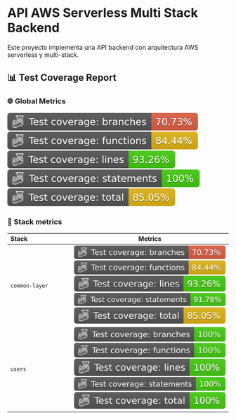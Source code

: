 # API AWS Serverless Multi Stack Backend

Este proyecto implementa una API backend con arquitectura AWS serverless y multi-stack.

## 📊 Test Coverage Report

### 🌐 Global Metrics

![Branches](./badges/coverage-branches.svg) ![Functions](./badges/coverage-functions.svg) ![Lines](./badges/coverage-lines.svg) ![Statements](./badges/coverage-statements.svg) ![Total](./badges/coverage-total.svg)

### 🔀 Stack metrics

| Stack⠀⠀⠀⠀⠀⠀⠀⠀⠀| Metrics |
|----------------|----------|
| `common-layer` | ![Branches](./badges/common-layer/coverage-branches.svg) ![Functions](./badges/common-layer/coverage-functions.svg) ![Lines](./badges/common-layer/coverage-lines.svg) ![Statements](./badges/common-layer/coverage-statements.svg) ![Total](./badges/common-layer/coverage-total.svg) |
| `users` | ![Branches](./badges/users/coverage-branches.svg) ![Functions](./badges/users/coverage-functions.svg) ![Lines](./badges/users/coverage-lines.svg) ![Statements](./badges/users/coverage-statements.svg) ![Total](./badges/users/coverage-total.svg) |
